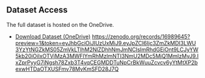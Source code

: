 ## Dataset Access
The full dataset is hosted on the OneDrive.  
- [Download Dataset (OneDrive)](https://uob-my.sharepoint.com/:f:/g/personal/sx24318_bristol_ac_uk/En1fiE-B7aROnt3TcR9XtvkBknD3_Edfnf9QxK7woGEMDA?e=choPfG)
https://zenodo.org/records/16989645?preview=1&token=eyJhbGciOiJIUzUxMiJ9.eyJpZCI6Ijc3ZmZkMDI3LWU3YzYtNGZkMS05ZmVkLTlhM2NlZDhhNmJmNCIsImRhdGEiOnt9LCJyYW5kb20iOiIxOTVjMzA3MWFlYmRhMzlmNTI3NmU2MDc5MjQ1MmIzMyJ9.IxZprPyyG7iNgsh78Zxb3T4vqCEGMDDTuNpCrBkWuuZcvcv6yYtMtXP2bexwHTDaOTXUSFmv78MvKmSFD28J7Q
